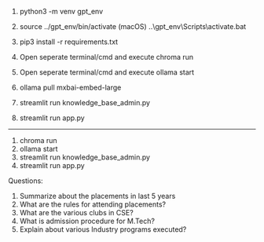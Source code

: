 1. python3 -m venv gpt_env

2.  source ../gpt_env/bin/activate (macOS)
    ..\gpt_env\Scripts\activate.bat

3. pip3 install -r requirements.txt

4. Open seperate terminal/cmd and execute
    chroma run

5. Open seperate terminal/cmd and execute
    ollama start

6. ollama pull mxbai-embed-large

7. streamlit run knowledge_base_admin.py

8. streamlit run app.py


------------------------------------------------


1. chroma run
2. ollama start
3. streamlit run knowledge_base_admin.py
4. streamlit run app.py


Questions: 

1. Summarize about the placements in last 5 years
2. What are the rules for attending placements?
3. What are the various clubs in CSE?
4. What is admission procedure for M.Tech?
5. Explain about various Industry programs executed?